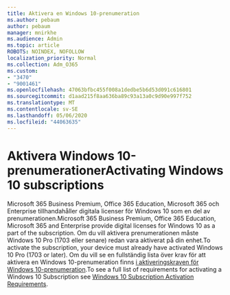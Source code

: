 ```yaml
---
title: Aktivera en Windows 10-prenumeration
ms.author: pebaum
author: pebaum
manager: mnirkhe
ms.audience: Admin
ms.topic: article
ROBOTS: NOINDEX, NOFOLLOW
localization_priority: Normal
ms.collection: Adm_O365
ms.custom:
- "3470"
- "9001461"
ms.openlocfilehash: 47063bfbc455f008a1dedbe5b6d53d091c616801
ms.sourcegitcommit: d1aad215f8aa636ba89c93a13a0c9d90e997f752
ms.translationtype: MT
ms.contentlocale: sv-SE
ms.lasthandoff: 05/06/2020
ms.locfileid: "44063635"
---
```

# <a name="activating-windows-10-subscriptions"></a><span data-ttu-id="ee60a-102">Aktivera Windows 10-prenumerationer</span><span class="sxs-lookup"><span data-stu-id="ee60a-102">Activating Windows 10 subscriptions</span></span>

<span data-ttu-id="ee60a-103">Microsoft 365 Business Premium, Office 365 Education, Microsoft 365 och Enterprise tillhandahåller digitala licenser för Windows 10 som en del av prenumerationen.</span><span class="sxs-lookup"><span data-stu-id="ee60a-103">Microsoft 365 Business Premium, Office 365 Education, Microsoft 365 and Enterprise provide digital licenses for Windows 10 as a part of the subscription.</span></span> <span data-ttu-id="ee60a-104">Om du vill aktivera prenumerationen måste Windows 10 Pro (1703 eller senare) redan vara aktiverat på din enhet.</span><span class="sxs-lookup"><span data-stu-id="ee60a-104">To activate the subscription, your device must already have activated Windows 10 Pro (1703 or later).</span></span> <span data-ttu-id="ee60a-105">Om du vill se en fullständig lista över krav för att aktivera en Windows 10-prenumeration finns [i aktiveringskraven för Windows 10-prenumeration](https://docs.microsoft.com/windows/deployment/windows-10-subscription-activation#requirements).</span><span class="sxs-lookup"><span data-stu-id="ee60a-105">To see a full list of requirements for activating a Windows 10 Subscription see [Windows 10 Subscription Activation Requirements](https://docs.microsoft.com/windows/deployment/windows-10-subscription-activation#requirements).</span></span>
